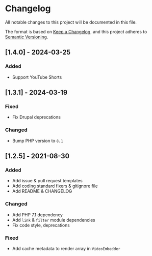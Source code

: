 # Changelog
All notable changes to this project will be documented in this file.

The format is based on [Keep a Changelog](https://keepachangelog.com/en/1.0.0/),
and this project adheres to [Semantic Versioning](https://semver.org/spec/v2.0.0.html).

## [1.4.0] - 2024-03-25
### Added
- Support YouTube Shorts

## [1.3.1] - 2024-03-19
### Fixed
- Fix Drupal deprecations
### Changed
- Bump PHP version to `8.1`

## [1.2.5] - 2021-08-30
### Added
- Add issue & pull request templates
- Add coding standard fixers & gitignore file
- Add README & CHANGELOG

### Changed
- Add PHP 7.1 dependency
- Add `link` & `filter` module dependencies
- Fix code style, deprecations

### Fixed
- Add cache metadata to render array in `VideoEmbedder`
